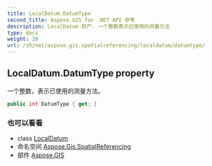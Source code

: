 ```yaml
---
title: LocalDatum.DatumType
second_title: Aspose.GIS for .NET API 参考
description: LocalDatum 财产. 一个整数表示已使用的测量方法
type: docs
weight: 20
url: /zh/net/aspose.gis.spatialreferencing/localdatum/datumtype/
---
```

## LocalDatum.DatumType property

一个整数，表示已使用的测量方法。

```csharp
public int DatumType { get; }
```

### 也可以看看

* class [LocalDatum](../)
* 命名空间 [Aspose.Gis.SpatialReferencing](../../localdatum/)
* 部件 [Aspose.GIS](../../../)


